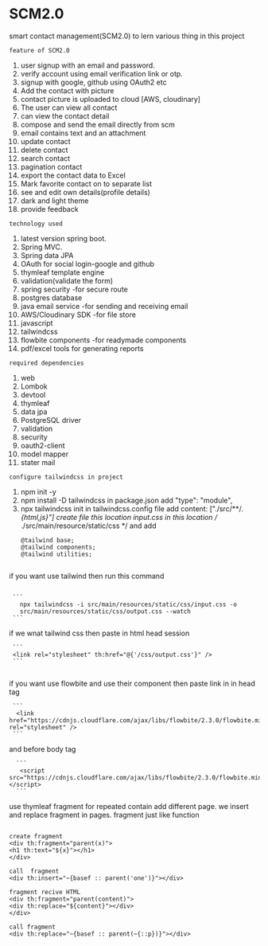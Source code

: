 # SCM2.0
smart contact management(SCM2.0) to lern various thing in this project

```` feature of SCM2.0 ````
1. user signup with an email and password.
2. verify account using email verification link or  otp.
3. signup with google, github using OAuth2 etc
4. Add the contact with picture
5. contact picture is uploaded to cloud [AWS, cloudinary]
6. The user can view all contact
7. can view the contact detail
8. compose and send the email directly from scm
9. email contains text and an attachment
10. update contact
11. delete contact
12. search contact
13. pagination contact
14. export the contact data to Excel
15. Mark favorite contact on to separate list
16. see and edit own details(profile details)
17. dark and light theme
18. provide feedback

```` technology used ````
1. latest version spring boot.
2. Spring MVC.
3. Spring data JPA
4. OAuth for social login-google and github
5. thymleaf template engine
6. validation(validate the form)
7. spring security -for secure route
8. postgres database
9. java email service -for sending and receiving email
10. AWS/Cloudinary SDK -for file store
11. javascript
12. tailwindcss
13. flowbite components -for readymade components
14. pdf/excel tools for generating reports

```` required dependencies ````
1. web
2. Lombok
3. devtool
4. thymleaf
5. data jpa
6. PostgreSQL driver
7. validation
8. security
9. oauth2-client
10. model mapper
11. stater mail


```` configure tailwindcss in project ````
1. npm init -y
2. npm install -D tailwindcss
   in package.json add  "type": "module",
3. npx tailwindcss init
   in tailwindcss.config file add   content: ["./src/**/*.{html,js}"]
   create file this location input.css in this location /* ./src/main/resource/static/css  */
   and add
   ```
   @tailwind base;
   @tailwind components;
   @tailwind utilities;
  ```

 ````
 if you want use tailwind then run this command
 ````

  ```
    npx tailwindcss -i src/main/resources/static/css/input.css -o 
    src/main/resources/static/css/output.css --watch
  ```

````
 if we wnat tailwind css then paste in html head session
```` 
 ```
 <link rel="stylesheet" th:href="@{'/css/output.css'}" /> 
 ```
        
````
 if you want use flowbite and use their component then paste link in
 in head tag
````
 ```
  <link href="https://cdnjs.cloudflare.com/ajax/libs/flowbite/2.3.0/flowbite.min.css" rel="stylesheet" />
 ```
````
and before body tag 
````
  ```
   <script src="https://cdnjs.cloudflare.com/ajax/libs/flowbite/2.3.0/flowbite.min.js"></script>
  ```
````
use thymleaf fragment for repeated contain add different page.
we insert and replace fragment in pages.
fragment just like function

````

create fragment
<div th:fragment="parent(x)">
<h1 th:text="${x}"></h1>
</div>

call  fragment
<div th:insert="~{basef :: parent('one')}"></div>

fragment recive HTML
<div th:fragment="parent(content)">
<div th:replace="${content}"></div>
</div>

call fragment
<div th:replace="~{basef :: parent(~{::p})}"></div>
 




    



